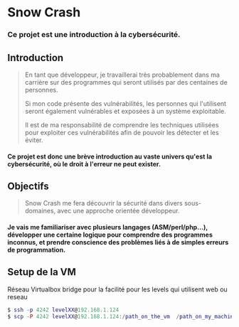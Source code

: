 # Snow Crash

### Ce projet est une introduction à la cybersécurité.
##

## Introduction

> En tant que développeur, je travaillerai très probablement dans ma carrière sur des programmes qui seront utilisés par des centaines de personnes.
> 
> Si mon code présente des vulnérabilités, les personnes qui l'utilisent seront également vulnérables et exposées à un système exploitable.
> 
> Il est de ma responsabilité de comprendre les techniques utilisées pour exploiter ces vulnérabilités afin de pouvoir les détecter et les éviter.

#### Ce projet est donc une brève introduction au vaste univers qu'est la cybersécurité, où le droit à l'erreur ne peut exister.

## Objectifs

> Snow Crash me fera découvrir la sécurité dans divers sous-domaines, avec une approche orientée développeur.

#### Je vais me familiariser avec plusieurs langages (ASM/perl/php…), développer une certaine logique pour comprendre des programmes inconnus, et prendre conscience des problèmes liés à de simples erreurs de programmation.

## Setup de la VM
Réseau Virtualbox bridge pour la facilité pour les levels qui utilisent web ou reseau

```lua
$ ssh -p 4242 levelXX@192.168.1.124
$ scp -P 4242 levelXX@192.168.1.124:/path_on_the_vm  /path_on_my_machine
```
